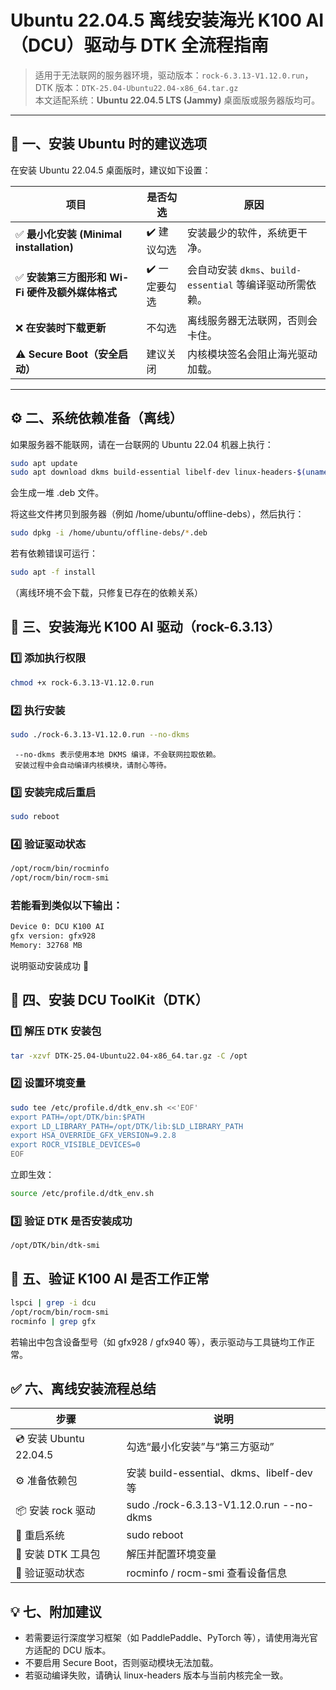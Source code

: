 # Ubuntu 22.04.5 离线安装海光 K100 AI（DCU）驱动与 DTK 全流程指南

> 适用于无法联网的服务器环境，驱动版本：`rock-6.3.13-V1.12.0.run`，DTK 版本：`DTK-25.04-Ubuntu22.04-x86_64.tar.gz`  
> 本文适配系统：**Ubuntu 22.04.5 LTS (Jammy)** 桌面版或服务器版均可。

---

## 🧩 一、安装 Ubuntu 时的建议选项

在安装 Ubuntu 22.04.5 桌面版时，建议如下设置：

| 项目 | 是否勾选 | 原因 |
|------|-----------|------|
| ✅ **最小化安装 (Minimal installation)** | ✔️ 建议勾选 | 安装最少的软件，系统更干净。 |
| ✅ **安装第三方图形和 Wi-Fi 硬件及额外媒体格式** | ✔️ 一定要勾选 | 会自动安装 `dkms`、`build-essential` 等编译驱动所需依赖。 |
| ❌ **在安装时下载更新** | 不勾选 | 离线服务器无法联网，否则会卡住。 |
| ⚠️ **Secure Boot（安全启动）** | 建议关闭 | 内核模块签名会阻止海光驱动加载。 |

---

## ⚙️ 二、系统依赖准备（离线）

如果服务器不能联网，请在一台联网的 Ubuntu 22.04 机器上执行：

```bash
sudo apt update
sudo apt download dkms build-essential libelf-dev linux-headers-$(uname -r) pciutils cmake automake make libdrm-dev python3
```

会生成一堆 .deb 文件。

将这些文件拷贝到服务器（例如 /home/ubuntu/offline-debs），然后执行：
```bash
sudo dpkg -i /home/ubuntu/offline-debs/*.deb
```

若有依赖错误可运行：
```bash
sudo apt -f install
```
（离线环境不会下载，只修复已存在的依赖关系）

## 🧱 三、安装海光 K100 AI 驱动（rock-6.3.13）

### 1️⃣ 添加执行权限
```bash
chmod +x rock-6.3.13-V1.12.0.run
```

### 2️⃣ 执行安装
```bash
sudo ./rock-6.3.13-V1.12.0.run --no-dkms
```
     --no-dkms 表示使用本地 DKMS 编译，不会联网拉取依赖。
     安装过程中会自动编译内核模块，请耐心等待。

### 3️⃣ 安装完成后重启
```bash
sudo reboot
```

### 4️⃣ 验证驱动状态
```bash
/opt/rocm/bin/rocminfo
/opt/rocm/bin/rocm-smi
```

### 若能看到类似以下输出：
```bash
Device 0: DCU K100 AI
gfx version: gfx928
Memory: 32768 MB
```
  说明驱动安装成功 🎉

## 🧠 四、安装 DCU ToolKit（DTK）
### 1️⃣ 解压 DTK 安装包
```bash
tar -xzvf DTK-25.04-Ubuntu22.04-x86_64.tar.gz -C /opt
```

### 2️⃣ 设置环境变量
```bash
sudo tee /etc/profile.d/dtk_env.sh <<'EOF'
export PATH=/opt/DTK/bin:$PATH
export LD_LIBRARY_PATH=/opt/DTK/lib:$LD_LIBRARY_PATH
export HSA_OVERRIDE_GFX_VERSION=9.2.8
export ROCR_VISIBLE_DEVICES=0
EOF
```
立即生效：
```bash
source /etc/profile.d/dtk_env.sh
```
### 3️⃣ 验证 DTK 是否安装成功
```bash
/opt/DTK/bin/dtk-smi
```

## 🧪 五、验证 K100 AI 是否工作正常
```bash
lspci | grep -i dcu
/opt/rocm/bin/rocm-smi
rocminfo | grep gfx
```
若输出中包含设备型号（如 gfx928 / gfx940 等），表示驱动与工具链均工作正常。

## ✅ 六、离线安装流程总结
| 步骤 | 说明 | 
|------|-----------|
| 💿 安装 Ubuntu 22.04.5| 勾选“最小化安装”与“第三方驱动” | 
| ⚙️ 准备依赖包 | 安装 build-essential、dkms、libelf-dev 等 |
| 📦 安装 rock 驱动 | sudo ./rock-6.3.13-V1.12.0.run --no-dkms | 
| 🔁 重启系统| sudo reboot | 
| 🧩 安装 DTK 工具包| 解压并配置环境变量 | 
| 🧪 验证驱动状态| rocminfo / rocm-smi 查看设备信息 | 

## 💡 七、附加建议
- 若需要运行深度学习框架（如 PaddlePaddle、PyTorch 等），请使用海光官方适配的 DCU 版本。
- 不要启用 Secure Boot，否则驱动模块无法加载。
- 若驱动编译失败，请确认 linux-headers 版本与当前内核完全一致。